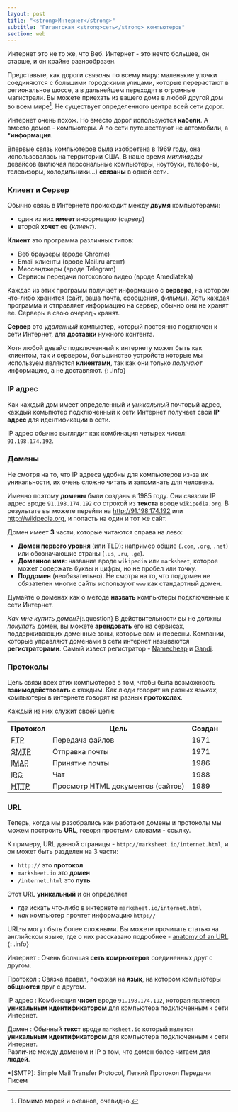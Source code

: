```yaml
---
layout: post
title: "<strong>Интернет</strong>"
subtitle: "Гигантская <strong>сеть</strong> компьютеров"
section: web
---
```


Интернет это не то же, что Веб. Интернет - это нечто большее, он старше, и он крайне разнообразен.

Представьте, как дороги _связаны_ по всему миру: маленькие улочки соединяются с большими городскими улицами, которые перерастают в региональное шоссе, а в дальнейшем переходят в огромные магистрали. Вы можете приехать из вашего дома в любой другой дом во всем мире[^1]. Не существует определенного центра всей сети дорог.

Интернет очень похож. Но вместо дорог используются **кабели**. А вместо домов - компьютеры. А по сети путешествуют не автомобили, а ***информация**.

Впервые связь компьютеров была изобретена в 1969 году, она использовалась на территории США. В наше время _миллиарды_ девайсов (включая персональные компьютеры, ноутбуки, телефоны, телевизоры, холодильники...) **связаны** в одной сети.


### Клиент и Сервер
Обычно связь в Интернете происходит между **двумя** компьютерами:

* один из них **имеет** информацию (_сервер_)
* второй **хочет** ее (_клиент_).

**Клиент** это программа различных типов:

* Веб браузеры (вроде Chrome)
* Email клиенты (вроде Mail.ru агент)
* Мессенджеры (вроде Telegram)
* Сервисы передачи потокового видео (вроде Amediateka)

Каждая из этих программ получает информацию с **сервера**, на котором что-либо хранится (сайт, ваша почта, сообщения, фильмы).
Хоть каждая программа и отправляет информацию на сервер, обычно они не хранят ее. Серверы в свою очередь хранят.

**Сервер** это _удаленный_ компьютер, который постоянно подключен к сети Интернет, для **доставки** нужного контента.

Хотя любой девайс подключенный к интернету может быть как клиентом, так и сервером, большинство устройств которые мы используем являются **клиентами**, так как они только _получают_ информацию, а не доставляют.
{: .info}

### IP адрес

Как каждый дом имеет определенный и _уникальный_ почтовый адрес, каждый комьпютер подключенный к сети Интернет получает свой **IP адрес** для идентификации в сети.

IP адрес обычно выглядит как комбинация четырех чисел: `91.198.174.192`.

### Домены

Не смотря на то, что IP адреса удобны для компьютеров из-за их уникальности, их очень сложно читать и запоминать для человека.

Именно поэтому **домены** были созданы в 1985 году. Они _связали_ IP адрес вроде `91.198.174.192` со строкой из **текста** вроде `wikipedia.org`. В результате вы можете перейти на <http://91.198.174.192> или <http://wikipedia.org>, и попасть на один и тот же сайт.

Домен имеет **3** части, которые читаются справа на лево:

* **Домен первого уровня** (или TLD): например общие (`.com`, `.org`, `.net`) или обозначающие страны (`.us`, `.ru`, `.ge`).
* **Доменное имя**: название вроде `wikipedia` или `marksheet`, которое может содержать буквы и цифры, но не пробел или точку.
* **Поддомен** (необязательно). Не смотря на то, что поддомен не обязателен многие сайты используют `www` как стандартный домен.

Думайте о доменах как о методе **назвать** компьютеры подключенные к сети Интернет.

_Как мне купить домен?_{:.question}
В действительности вы не должны _покупать_ домен, вы можете **арендовать** его на сервисах, поддерживающих доменные зоны, которые вам интересны. 
Компании, которые управляют доменами в сети интернет называются **регистраторами**. Самый извест регистратор - [Namecheap](https://www.namecheap.com/) и [Gandi](https://www.gandi.net/).

### Протоколы

Цель связи всех этих компьютеров в том, чтобы была возможность **взаимодействовать** с каждым. Как люди говорят на разных _языках_, компьютеры в интернете говорят на разных **протоколах**.

Каждый из них служит своей цели:

<div class="table">
  <table>
    <tr>
      <th>Протокол</th>
      <th>Цель</th>
      <th>Создан</th>
    </tr>
    <tr>
      <td>
        <abbr title="File Transfer Protocol">FTP</abbr>
      </td>
      <td>Передача файлов</td>
      <td>1971</td>
    </tr>
    <tr>
      <td>
        <abbr title="Simple Mail Transfer Protocol">SMTP</abbr>
      </td>
      <td>Отправка почты</td>
      <td>1971</td>
    </tr>
    <tr>
      <td>
        <abbr title="Internet Message Access Protocol">IMAP</abbr>
      </td>
      <td>Принятие почты</td>
      <td>1986</td>
    </tr>
    <tr>
      <td>
        <abbr title="Internet Relay Chat">IRC</abbr>
      </td>
      <td>Чат</td>
      <td>1988</td>
    </tr>
    <tr>
      <td>
        <abbr title="HyperText Transfer Protocol">HTTP</abbr>
      </td>
      <td>Просмотр HTML документов (сайтов)</td>
      <td>1989</td>
    </tr>
  </table>
</div>

### URL

Теперь, когда мы разобрались как работают домены и протоколы мы можем построить **URL**, говоря простыми словами - ссылку.

К примеру, URL данной страницы - `http://marksheet.io/internet.html`, и он может быть разделен на 3 части:

* `http://` это **протокол**
* `marksheet.io` это **домен**
* `/internet.html` это **путь**

Этот URL **уникальный** и он определяет

* _где_ искать что-либо в интернете `marksheet.io/internet.html`
* _как_ компьютер прочтет информацию `http://`

URL-ы могут быть более сложными. Вы можете прочитать статью на английском языке, где о них рассказано подробнее - [anatomy of an URL](http://doepud.co.uk/blog/anatomy-of-a-url).
{: .info}

Интернет
: Очень большая **сеть** **комрьютеров** соединенных друг с другом.

Протокол
: Связка правил, похожая на **язык**, на котором компьютеры **общаются** друг с другом.

IP адрес
: Комбинация **чисел** вроде `91.198.174.192`, которая является **уникальным идентификатором** для компьютера подключенным к сети Интернет.

Домен
: Обычный **текст** вроде `marksheet.io` который явлется **уникальным идентификатором** для компьютера подключенным к сети Интернет.  
Различие между доменом и IP в том, что домен более читаем для **людей**.

[^1]: Помимо морей и океанов, очевидно.

*[SMTP]: Simple Mail Transfer Protocol, Легкий Протокол Передачи Писем